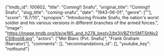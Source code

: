 {"tmdb_id": 100602, "title": "Coming!! Snafu", "original_title": "Coming!! Snafu", "slug_title": "coming-snafu", "date": "1943-06-01", "genre": [""], "score": "6.7/10", "synopsis": "Introducing Private Snafu, the nation's worst soldier and his various versions in different branches of the armed forces.", "image": "https://image.tmdb.org/t/p/w185_and_h278_bestv2/bt3jVBZYIr5MTShNv2CSl8voli8.jpg", "actors": ["Mel Blanc (Pvt. Snafu)", "Frank Graham (Narrator)"], "comments": [], "recommandations_id": [], "youtube_key": "notfound"}